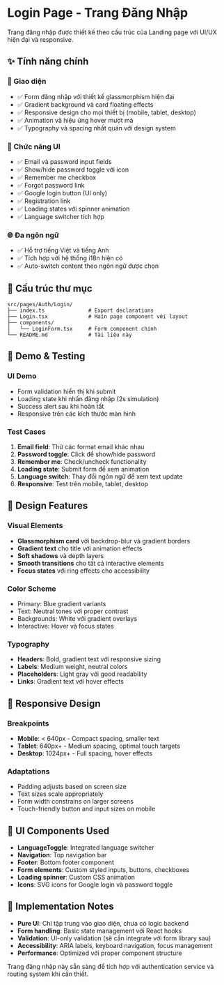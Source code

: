 # Login Page - Trang Đăng Nhập

Trang đăng nhập được thiết kế theo cấu trúc của Landing page với UI/UX hiện đại và responsive.

## ✨ Tính năng chính

### 🎨 Giao diện
- ✅ Form đăng nhập với thiết kế glassmorphism hiện đại
- ✅ Gradient background và card floating effects
- ✅ Responsive design cho mọi thiết bị (mobile, tablet, desktop)
- ✅ Animation và hiệu ứng hover mượt mà
- ✅ Typography và spacing nhất quán với design system

### 📱 Chức năng UI
- ✅ Email và password input fields
- ✅ Show/hide password toggle với icon
- ✅ Remember me checkbox
- ✅ Forgot password link
- ✅ Google login button (UI only)
- ✅ Registration link
- ✅ Loading states với spinner animation
- ✅ Language switcher tích hợp

### 🌐 Đa ngôn ngữ
- ✅ Hỗ trợ tiếng Việt và tiếng Anh
- ✅ Tích hợp với hệ thống i18n hiện có
- ✅ Auto-switch content theo ngôn ngữ được chọn

## 📁 Cấu trúc thư mục

```
src/pages/Auth/Login/
├── index.ts              # Export declarations
├── Login.tsx             # Main page component với layout
├── components/
│   └── LoginForm.tsx     # Form component chính
└── README.md             # Tài liệu này
```

## 🎯 Demo & Testing

### UI Demo
- Form validation hiển thị khi submit
- Loading state khi nhấn đăng nhập (2s simulation)
- Success alert sau khi hoàn tất
- Responsive trên các kích thước màn hình

### Test Cases
1. **Email field**: Thử các format email khác nhau
2. **Password toggle**: Click để show/hide password
3. **Remember me**: Check/uncheck functionality
4. **Loading state**: Submit form để xem animation
5. **Language switch**: Thay đổi ngôn ngữ để xem text update
6. **Responsive**: Test trên mobile, tablet, desktop

## 🎨 Design Features

### Visual Elements
- **Glassmorphism card** với backdrop-blur và gradient borders
- **Gradient text** cho title với animation effects
- **Soft shadows** và depth layers
- **Smooth transitions** cho tất cả interactive elements
- **Focus states** với ring effects cho accessibility

### Color Scheme
- Primary: Blue gradient variants
- Text: Neutral tones với proper contrast
- Backgrounds: White với gradient overlays
- Interactive: Hover và focus states

### Typography
- **Headers**: Bold, gradient text với responsive sizing
- **Labels**: Medium weight, neutral colors
- **Placeholders**: Light gray với good readability
- **Links**: Gradient text với hover effects

## 🔧 Responsive Design

### Breakpoints
- **Mobile**: < 640px - Compact spacing, smaller text
- **Tablet**: 640px+ - Medium spacing, optimal touch targets
- **Desktop**: 1024px+ - Full spacing, hover effects

### Adaptations
- Padding adjusts based on screen size
- Text sizes scale appropriately
- Form width constrains on larger screens
- Touch-friendly button and input sizes on mobile

## 🌟 UI Components Used

- **LanguageToggle**: Integrated language switcher
- **Navigation**: Top navigation bar
- **Footer**: Bottom footer component
- **Form elements**: Custom styled inputs, buttons, checkboxes
- **Loading spinner**: Custom CSS animation
- **Icons**: SVG icons for Google login và password toggle

## 🚀 Implementation Notes

- **Pure UI**: Chỉ tập trung vào giao diện, chưa có logic backend
- **Form handling**: Basic state management với React hooks
- **Validation**: UI-only validation (sẽ cần integrate với form library sau)
- **Accessibility**: ARIA labels, keyboard navigation, focus management
- **Performance**: Optimized với proper component structure

Trang đăng nhập này sẵn sàng để tích hợp với authentication service và routing system khi cần thiết.
